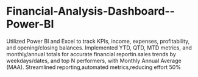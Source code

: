 # Financial-Analysis-Dashboard--Power-BI
 Utilized Power BI and Excel to track KPIs, income, expenses, profitability, and opening/closing balances. Implemented YTD, QTD, MTD metrics, and monthly/annual totals for accurate financial reportin.sales trends by weekdays/dates, and top N performers, with Monthly Annual Average (MAA). Streamlined reporting,automated metrics,reducing effort 50%
